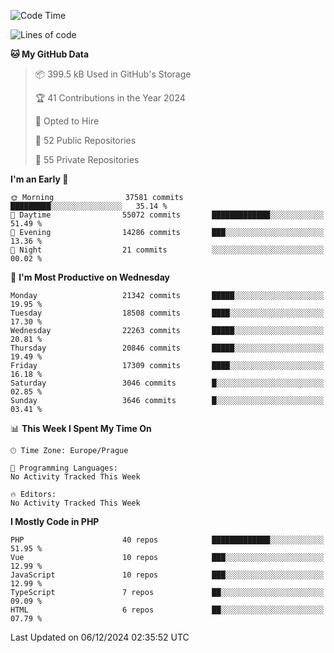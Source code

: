 <!--START_SECTION:waka-->
![Code Time](http://img.shields.io/badge/Code%20Time-1%2C583%20hrs%2058%20mins-blue)

![Lines of code](https://img.shields.io/badge/From%20Hello%20World%20I%27ve%20Written-33.3%20million%20lines%20of%20code-blue)

**🐱 My GitHub Data** 

> 📦 399.5 kB Used in GitHub's Storage 
 > 
> 🏆 41 Contributions in the Year 2024
 > 
> 💼 Opted to Hire
 > 
> 📜 52 Public Repositories 
 > 
> 🔑 55 Private Repositories 
 > 
**I'm an Early 🐤** 

```text
🌞 Morning                37581 commits       █████████░░░░░░░░░░░░░░░░   35.14 % 
🌆 Daytime                55072 commits       █████████████░░░░░░░░░░░░   51.49 % 
🌃 Evening                14286 commits       ███░░░░░░░░░░░░░░░░░░░░░░   13.36 % 
🌙 Night                  21 commits          ░░░░░░░░░░░░░░░░░░░░░░░░░   00.02 % 
```
📅 **I'm Most Productive on Wednesday** 

```text
Monday                   21342 commits       █████░░░░░░░░░░░░░░░░░░░░   19.95 % 
Tuesday                  18508 commits       ████░░░░░░░░░░░░░░░░░░░░░   17.30 % 
Wednesday                22263 commits       █████░░░░░░░░░░░░░░░░░░░░   20.81 % 
Thursday                 20846 commits       █████░░░░░░░░░░░░░░░░░░░░   19.49 % 
Friday                   17309 commits       ████░░░░░░░░░░░░░░░░░░░░░   16.18 % 
Saturday                 3046 commits        █░░░░░░░░░░░░░░░░░░░░░░░░   02.85 % 
Sunday                   3646 commits        █░░░░░░░░░░░░░░░░░░░░░░░░   03.41 % 
```


📊 **This Week I Spent My Time On** 

```text
🕑︎ Time Zone: Europe/Prague

💬 Programming Languages: 
No Activity Tracked This Week

🔥 Editors: 
No Activity Tracked This Week
```

**I Mostly Code in PHP** 

```text
PHP                      40 repos            █████████████░░░░░░░░░░░░   51.95 % 
Vue                      10 repos            ███░░░░░░░░░░░░░░░░░░░░░░   12.99 % 
JavaScript               10 repos            ███░░░░░░░░░░░░░░░░░░░░░░   12.99 % 
TypeScript               7 repos             ██░░░░░░░░░░░░░░░░░░░░░░░   09.09 % 
HTML                     6 repos             ██░░░░░░░░░░░░░░░░░░░░░░░   07.79 % 
```




 Last Updated on 06/12/2024 02:35:52 UTC
<!--END_SECTION:waka-->
<!--
**AlexKratky/AlexKratky** is a ✨ _special_ ✨ repository because its `README.md` (this file) appears on your GitHub profile.

Here are some ideas to get you started:

- 🔭 I’m currently working on ...
- 🌱 I’m currently learning ...
- 👯 I’m looking to collaborate on ...
- 🤔 I’m looking for help with ...
- 💬 Ask me about ...
- 📫 How to reach me: ...
- 😄 Pronouns: ...
- ⚡ Fun fact: ...
-->
